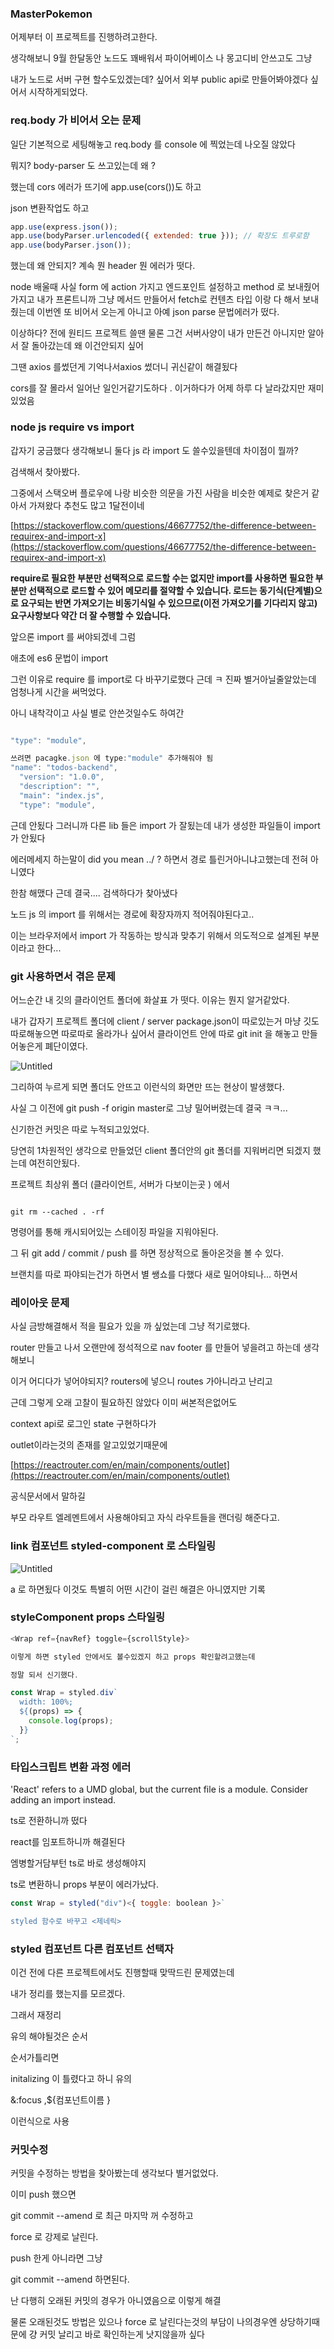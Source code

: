 ### MasterPokemon

어제부터 이 프로젝트를 진행하려고한다.

생각해보니 9월 한달동안 노드도 꽤배워서 파이어베이스 나 몽고디비 안쓰고도 그냥

내가 노드로 서버 구현 할수도있겠는데? 싶어서 외부 public api로 만들어봐야겠다 싶어서 시작하게되었다.

### req.body 가 비어서 오는 문제

일단 기본적으로 세팅해놓고 req.body 를 console 에 찍었는데 나오질 않았다

뭐지? body-parser 도 쓰고있는데 왜 ?

했는데 cors 에러가 뜨기에 app.use(cors())도 하고

json 변환작업도 하고

```js
app.use(express.json());
app.use(bodyParser.urlencoded({ extended: true })); // 확장도 트루로함
app.use(bodyParser.json());
```

했는데 왜 안되지? 계속 뭔 header 뭔 에러가 떳다.

node 배울때 사실 form 에 action 가지고 엔드포인트 설정하고 method 로 보내줬어가지고 내가 프론트니까 그냥 메서드 만들어서 fetch로 컨텐츠 타입 이랑 다 해서 보내줬는데 이번엔 또 비어서 오는게 아니고 아예 json parse 문법에러가 떴다.

이상하다? 전에 원티드 프로젝트 쓸땐 물론 그건 서버사양이 내가 만든건 아니지만 알아서 잘 돌아갔는데 왜 이건안되지 싶어

그땐 axios 를썼던게 기억나서axios 썼더니 귀신같이 해결됬다

cors를 잘 몰라서 일어난 일인거같기도하다 . 이거하다가 어제 하루 다 날라갔지만 재미있었음

### node js require vs import

갑자기 궁금했다 생각해보니 둘다 js 라 import 도 쓸수있을텐데 차이점이 뭘까?

검색해서 찾아봤다.

그중에서 스택오버 플로우에 나랑 비슷한 의문을 가진 사람을 비슷한 예제로 찾은거 같아서 가져왔다 추천도 많고 1달전이네

[https://stackoverflow.com/questions/46677752/the-difference-between-requirex-and-import-x](https://stackoverflow.com/questions/46677752/the-difference-between-requirex-and-import-x)

**require로 필요한 부분만 선택적으로 로드할 수는 없지만 import를 사용하면 필요한 부분만 선택적으로 로드할 수 있어 메모리를 절약할 수 있습니다. 로드는 동기식(단계별)으로 요구되는 반면 가져오기는 비동기식일 수 있으므로(이전 가져오기를 기다리지 않고) 요구사항보다 약간 더 잘 수행할 수 있습니다.**

앞으론 import 를 써야되겠네 그럼

애초에 es6 문법이 import

그런 이유로 require 를 import로 다 바꾸기로했다 근데 ㅋ 진짜 별거아닐줄알았는데 엄청나게 시간을 써먹었다.

아니 내착각이고 사실 별로 안쓴것일수도 하여간

```js

"type": "module",

쓰려면 pacagke.json 에 type:"module" 추가해줘야 됨
"name": "todos-backend",
  "version": "1.0.0",
  "description": "",
  "main": "index.js",
  "type": "module",

```

근데 안됬다 그러니까 다른 lib 들은 import 가 잘됬는데 내가 생성한 파일들이 import 가 안됬다

에러메세지 하는말이 did you mean ../ ? 하면서 경로 틀린거아니냐고했는데 전혀 아니였다

한참 해맸다 근데 결국.... 검색하다가 찾아냈다

노드 js 의 import 를 위해서는 경로에 확장자까지 적어줘야된다고..

이는 브라우저에서 import
가 작동하는 방식과 맞추기 위해서 의도적으로 설계된 부분이라고 한다...

### git 사용하면서 겪은 문제

어느순간 내 깃의 클라이언트 폴더에 화살표 가 떳다. 이유는 뭔지 알거같았다.

내가 갑자기 프로젝트 폴더에 client / server package.json이 따로있는거 마냥 깃도 따로해놓으면 따로따로 올라가나 싶어서 클라이언트 안에 따로 git init 을 해놓고 만들어놓은게 폐단이였다.

![Untitled](https://s3-us-west-2.amazonaws.com/secure.notion-static.com/aa3b01d0-3db6-4e2c-a1e9-83d5715c523c/Untitled.png)

그리하여 누르게 되면 폴더도 안뜨고 이런식의 화면만 뜨는 현상이 발생했다.

사실 그 이전에 git push -f origin master로 그냥 밀어버렸는데 결국 ㅋㅋ...

신기한건 커밋은 따로 누적되고있었다.

당연히 1차원적인 생각으로 만들었던 client 폴더안의 git 폴더를 지워버리면 되겠지 했는데 여전히안됬다.

프로젝트 최상위 폴더 (클라이언트, 서버가 다보이는곳 ) 에서

```

git rm --cached . -rf

```

명령어를 통해 캐시되어있는 스테이징 파일을 지워야된다.

그 뒤 git add / commit / push 를 하면 정상적으로 돌아온것을 볼 수 있다.

브랜치를 따로 파야되는건가 하면서 별 쌩쇼를 다했다 새로 밀어야되나... 하면서

### 레이아웃 문제

사실 금방해결해서 적을 필요가 있을 까 싶었는데 그냥 적기로했다.

router 만들고 나서 오랜만에 정석적으로 nav footer 를 만들어 넣을려고 하는데 생각해보니

이거 어디다가 넣어야되지? routers에 넣으니 routes 가아니라고 난리고

근데 그렇게 오래 고찰이 필요하진 않았다 이미 써본적은없어도

context api로 로그인 state 구현하다가

outlet이라는것의 존재를 알고있었기때문에

[https://reactrouter.com/en/main/components/outlet](https://reactrouter.com/en/main/components/outlet)

공식문서에서 말하길

부모 라우트 엘레멘트에서 사용해야되고 자식 라우트들을 랜더링 해준다고.

### link 컴포넌트 styled-component 로 스타일링

![Untitled](https://s3-us-west-2.amazonaws.com/secure.notion-static.com/c9d2ba73-9347-4bc9-9933-f6d0c9c7e2cf/Untitled.png)

a 로 하면됬다 이것도 특별히 어떤 시간이 걸린 해결은 아니였지만 기록

### styleComponent props 스타일링

```js
<Wrap ref={navRef} toggle={scrollStyle}>

이렇게 하면 styled 안에서도 볼수있겠지 하고 props 확인할려고했는데

정말 되서 신기했다.

const Wrap = styled.div`
  width: 100%;
  ${(props) => {
    console.log(props);
  }}
`;

```

### 타입스크립트 변환 과정 에러

'React' refers to a UMD global, but the current file is a module. Consider adding an import instead.

ts로 전환하니까 떴다

react를 임포트하니까 해결된다

엠병할거담부턴 ts로 바로 생성해야지

ts로 변환하니 props 부분이 에러가났다.

```js
const Wrap = styled("div")<{ toggle: boolean }>`

styled 함수로 바꾸고 <제네릭>

```

### styled 컴포넌트 다른 컴포넌트 선택자

이건 전에 다른 프로젝트에서도 진행할때 맞딱드린 문제였는데

내가 정리를 했는지를 모르겠다.

그래서 재정리

유의 해야될것은 순서

순서가틀리면

initalizing 이 틀렸다고 하니 유의

&:focus ,${컴포넌트이름 }

이런식으로 사용

### 커밋수정

커밋을 수정하는 방법을 찾아봤는데 생각보다 별거없었다.

이미 push 했으면

git commit --amend 로 최근 마지막 꺼 수정하고

force 로 강제로 날린다.

push 한게 아니라면 그냥

git commit --amend 하면된다.

난 다행히 오래된 커밋의 경우가 아니였음으로 이렇게 해결

물론 오래된것도 방법은 있으나 force 로 날린다는것의 부담이 나의경우엔 상당하기때문에 걍 커밋 날리고 바로 확인하는게 낫지않을까 싶다
